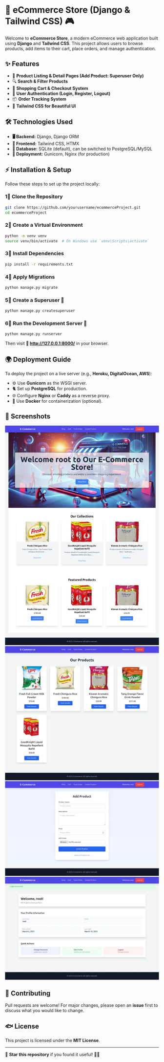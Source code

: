 # 🌟 eCommerce Store (Django & Tailwind CSS) 🎮

Welcome to **eCommerce Store**, a modern eCommerce web application built using **Django** and **Tailwind CSS**. This project allows users to browse products, add items to their cart, place orders, and manage authentication.  

## ✨ Features  

- 🛒 **Product Listing & Detail Pages (Add Product: Superuser Only)**  
- 🔍 **Search & Filter Products**  
- 🎁 **Shopping Cart & Checkout System**  
- 🔑 **User Authentication (Login, Register, Logout)**  
- 📦 **Order Tracking System**  
- 🎨 **Tailwind CSS for Beautiful UI**  

## 🛠️ Technologies Used  

- **🖥️ Backend:** Django, Django ORM  
- **🎨 Frontend:** Tailwind CSS, HTMX  
- **📂 Database:** SQLite (default), can be switched to PostgreSQL/MySQL  
- **🚀 Deployment:** Gunicorn, Nginx (for production)  

## ⚡ Installation & Setup  

Follow these steps to set up the project locally:  

### 1⃣ Clone the Repository  
```sh
git clone https://github.com/yourusername/ecommerceProject.git
cd ecommerceProject
```  

### 2⃣ Create a Virtual Environment  
```sh
python -m venv venv
source venv/bin/activate  # On Windows use `venv\Scripts\activate`
```  

### 3⃣ Install Dependencies  
```sh
pip install -r requirements.txt
```  

### 4⃣ Apply Migrations  
```sh
python manage.py migrate
```  

### 5⃣ Create a Superuser 👤  
```sh
python manage.py createsuperuser
```  

### 6⃣ Run the Development Server 🚀  
```sh
python manage.py runserver
```
Then visit **🔗 http://127.0.0.1:8000/** in your browser.  

## 🌍 Deployment Guide  

To deploy the project on a live server (e.g., **Heroku, DigitalOcean, AWS**):  

- ⚙️ Use **Gunicorn** as the WSGI server.  
- 🐈️ Set up **PostgreSQL** for production.  
- 🌐 Configure **Nginx** or **Caddy** as a reverse proxy.  
- 🐳 Use **Docker** for containerization (optional).  

## 📸 Screenshots  

![🏠 Homepage Screenshot](ecommerceProject/static/img/screenshot-1.webp)  
![🎁 Product Page](ecommerceProject/static/img/screenshot-2.webp)  
![➕ Create Product](ecommerceProject/static/img/screenshot-3.webp)  
![👤 Profile Page](ecommerceProject/static/img/screenshot-4.webp)  

## 🤝 Contributing  

Pull requests are welcome! For major changes, please open an **issue** first to discuss what you would like to change.  

## 🐟 License  

This project is licensed under the **MIT License**.  

---  

🌟 **Star this repository** if you found it useful! 🚀💙


